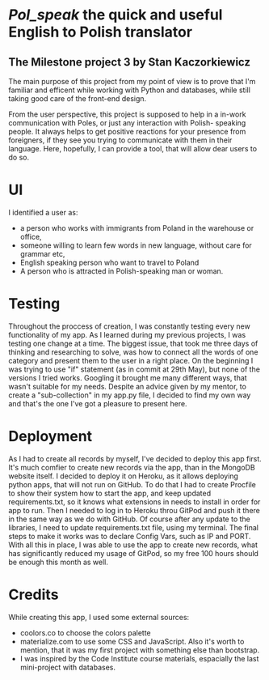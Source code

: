 # *Pol_speak* the quick and useful English to Polish translator
## The Milestone project 3 by Stan Kaczorkiewicz

The main purpose of this project from my point of view is to prove that I'm familiar and efficent while working with Python and databases, while still taking good care of the front-end design.

From the user perspective, this project is supposed to help in a in-work communication with Poles, or just any interaction with Polish- speaking people. It always helps to get positive reactions for your presence from foreigners, 
if they see you trying to communicate with them in their language.
Here, hopefully, I can provide a tool, that will allow dear users to do so.

# UI 
I identified a user as:
- a person who works with immigrants from Poland in the warehouse or office,
- someone willing to learn few words in new language, without care for grammar etc,
- English speaking person who want to travel to Poland
- A person who is attracted in Polish-speaking man or woman.

# Testing

Throughout the proccess of creation, I was constantly testing every new functionality of my app.
As I learned during my previous projects, I was testing one change at a time.
The biggest issue, that took me three days of thinking and researching to solve, was how to connect all the words of one category and present them to the user in a right place.
On the beginning I was trying to use "if" statement (as in commit at 29th May), but none of the versions I tried works.
Googling it brought me many different ways, that wasn't suitable for my needs.
Despite an advice given by my mentor, to create a "sub-collection" in my app.py file, I decided to find my own way and that's the one I've got a pleasure to present here.

# Deployment

As I had to create all records by myself, I've decided to deploy this app first. It's much comfier to create new records via the app, than in the MongoDB website itself.
I decided to deploy it on Heroku, as it allows deploying python apps, that will not run on GitHub.
To do that I had to create Procfile to show their system how to start the app, and keep updated requirements.txt, so it knows what extensions in needs to install in order for app to run.
Then I needed to log in to Heroku throu GitPod and push it there in the same way as we do with GitHub.
Of course after any update to the libraries, I need to update requirements.txt file, using my terminal.
The final steps to make it works was to declare Config Vars, such as IP and PORT.
With all this in place, I was able to use the app to create new records, what has significantly reduced my usage of GitPod, so my free 100 hours should be enough this month as well.


# Credits

While creating this app, I used some external sources:
- coolors.co to choose the colors palette
- materialize.com to use some CSS and JavaScript. Also it's worth to mention, that it was my first project with     something else than bootstrap. 
- I was inspired by the Code Institute course materials, espacially the last mini-project with databases.
